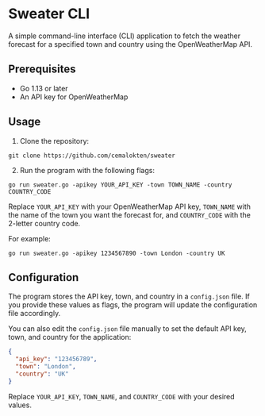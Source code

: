 # Sweater CLI

A simple command-line interface (CLI) application to fetch the weather forecast for a specified town and country using the OpenWeatherMap API.

Prerequisites
-------------

*   Go 1.13 or later
*   An API key for OpenWeatherMap



Usage
-----

1.  Clone the repository:


`git clone https://github.com/cemalokten/sweater`

2. Run the program with the following flags:

`go run sweater.go -apikey YOUR_API_KEY -town TOWN_NAME -country COUNTRY_CODE`

Replace `YOUR_API_KEY` with your OpenWeatherMap API key, `TOWN_NAME` with the name of the town you want the forecast for, and `COUNTRY_CODE` with the 2-letter country code.

For example:

`go run sweater.go -apikey 1234567890 -town London -country UK`

Configuration
-------------

The program stores the API key, town, and country in a `config.json` file. If you provide these values as flags, the program will update the configuration file accordingly.

You can also edit the `config.json` file manually to set the default API key, town, and country for the application:

```json
{
  "api_key": "123456789",
  "town": "London",
  "country": "UK"
}
```

Replace `YOUR_API_KEY`, `TOWN_NAME`, and `COUNTRY_CODE` with your desired values.
